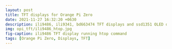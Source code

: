 ```yaml
---
layout: post
title: TFT displays for Orange Pi Zero
date: 2021-11-27 16:32:20 +0630
description: ili9486, ili9341, bd663474 TFT displays and ssd1351 OLED display for Orange Pi Zero
img: opi_tft/ili9486_htop.jpg
fig-caption: ili9486 TFT display running htop command
tags: [Orange Pi Zero, Displays, TFT]
---
```

<!DOCTYPE html>
<html lang="en">
<head>
  <link rel="stylesheet" href="./css/main.css">
  <link rel="stylesheet" href="./node_modules/prismjs/themes/prism.css">
  <link rel="stylesheet" href="./node_modules/prismjs/themes/prism-solarizedlight.css">
  <script src="./node_modules/prismjs/prism.js"></script>
  <script src="./node_modules/@webcomponents/webcomponentsjs/webcomponents-loader.js"></script>
  <script src="./node_modules/intersection-observer/intersection-observer.js"></script>
  <script src="./node_modules/resize-observer-polyfill/dist/ResizeObserver.js"></script>
  <script src="./node_modules/fullscreen-polyfill/dist/fullscreen.polyfill.js"></script>
</head>
<body>
<div class="content">
<model-viewer src="/assets/img/model/model.gltf" alt="A 3D model of a 2 cylinder engine" auto-rotate camera-controls></model-viewer>
</div>
  <script type="module"
    src="https://unpkg.com/@google/model-viewer/dist/model-viewer.js"></script>
  <script nomodule
    src="https://unpkg.com/@google/model-viewer/dist/model-viewer-legacy.js"></script>
</body>
</html>

